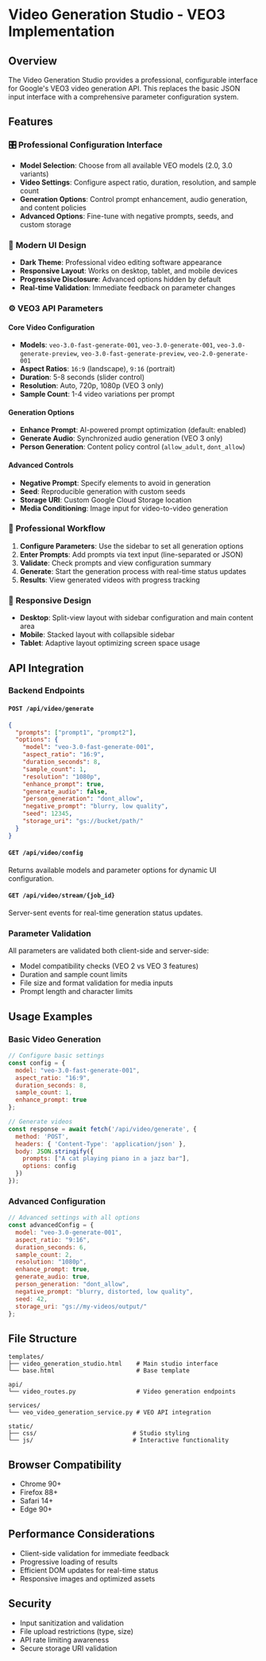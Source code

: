 # Video Generation Studio - VEO3 Implementation

## Overview
The Video Generation Studio provides a professional, configurable interface for Google's VEO3 video generation API. This replaces the basic JSON input interface with a comprehensive parameter configuration system.

## Features

### 🎛️ **Professional Configuration Interface**
- **Model Selection**: Choose from all available VEO models (2.0, 3.0 variants)
- **Video Settings**: Configure aspect ratio, duration, resolution, and sample count
- **Generation Options**: Control prompt enhancement, audio generation, and content policies
- **Advanced Options**: Fine-tune with negative prompts, seeds, and custom storage

### 🎨 **Modern UI Design**
- **Dark Theme**: Professional video editing software appearance
- **Responsive Layout**: Works on desktop, tablet, and mobile devices
- **Progressive Disclosure**: Advanced options hidden by default
- **Real-time Validation**: Immediate feedback on parameter changes

### ⚙️ **VEO3 API Parameters**

#### Core Video Configuration
- **Models**: `veo-3.0-fast-generate-001`, `veo-3.0-generate-001`, `veo-3.0-generate-preview`, `veo-3.0-fast-generate-preview`, `veo-2.0-generate-001`
- **Aspect Ratios**: `16:9` (landscape), `9:16` (portrait)
- **Duration**: 5-8 seconds (slider control)
- **Resolution**: Auto, 720p, 1080p (VEO 3 only)
- **Sample Count**: 1-4 video variations per prompt

#### Generation Options
- **Enhance Prompt**: AI-powered prompt optimization (default: enabled)
- **Generate Audio**: Synchronized audio generation (VEO 3 only)
- **Person Generation**: Content policy control (`allow_adult`, `dont_allow`)

#### Advanced Controls
- **Negative Prompt**: Specify elements to avoid in generation
- **Seed**: Reproducible generation with custom seeds
- **Storage URI**: Custom Google Cloud Storage location
- **Media Conditioning**: Image input for video-to-video generation

### 🔄 **Professional Workflow**

1. **Configure Parameters**: Use the sidebar to set all generation options
2. **Enter Prompts**: Add prompts via text input (line-separated or JSON)
3. **Validate**: Check prompts and view configuration summary
4. **Generate**: Start the generation process with real-time status updates
5. **Results**: View generated videos with progress tracking

### 📱 **Responsive Design**

- **Desktop**: Split-view layout with sidebar configuration and main content area
- **Mobile**: Stacked layout with collapsible sidebar
- **Tablet**: Adaptive layout optimizing screen space usage

## API Integration

### Backend Endpoints

#### `POST /api/video/generate`
```json
{
  "prompts": ["prompt1", "prompt2"],
  "options": {
    "model": "veo-3.0-fast-generate-001",
    "aspect_ratio": "16:9",
    "duration_seconds": 8,
    "sample_count": 1,
    "resolution": "1080p",
    "enhance_prompt": true,
    "generate_audio": false,
    "person_generation": "dont_allow",
    "negative_prompt": "blurry, low quality",
    "seed": 12345,
    "storage_uri": "gs://bucket/path/"
  }
}
```

#### `GET /api/video/config`
Returns available models and parameter options for dynamic UI configuration.

#### `GET /api/video/stream/{job_id}`
Server-sent events for real-time generation status updates.

### Parameter Validation

All parameters are validated both client-side and server-side:
- Model compatibility checks (VEO 2 vs VEO 3 features)
- Duration and sample count limits
- File size and format validation for media inputs
- Prompt length and character limits

## Usage Examples

### Basic Video Generation
```javascript
// Configure basic settings
const config = {
  model: "veo-3.0-fast-generate-001",
  aspect_ratio: "16:9",
  duration_seconds: 8,
  sample_count: 1,
  enhance_prompt: true
};

// Generate videos
const response = await fetch('/api/video/generate', {
  method: 'POST',
  headers: { 'Content-Type': 'application/json' },
  body: JSON.stringify({
    prompts: ["A cat playing piano in a jazz bar"],
    options: config
  })
});
```

### Advanced Configuration
```javascript
// Advanced settings with all options
const advancedConfig = {
  model: "veo-3.0-generate-001",
  aspect_ratio: "9:16",
  duration_seconds: 6,
  sample_count: 2,
  resolution: "1080p",
  enhance_prompt: true,
  generate_audio: true,
  person_generation: "dont_allow",
  negative_prompt: "blurry, distorted, low quality",
  seed: 42,
  storage_uri: "gs://my-videos/output/"
};
```

## File Structure
```
templates/
├── video_generation_studio.html    # Main studio interface
└── base.html                       # Base template

api/
└── video_routes.py                 # Video generation endpoints

services/
└── veo_video_generation_service.py # VEO API integration

static/
├── css/                           # Studio styling
└── js/                            # Interactive functionality
```

## Browser Compatibility
- Chrome 90+
- Firefox 88+
- Safari 14+
- Edge 90+

## Performance Considerations
- Client-side validation for immediate feedback
- Progressive loading of results
- Efficient DOM updates for real-time status
- Responsive images and optimized assets

## Security
- Input sanitization and validation
- File upload restrictions (type, size)
- API rate limiting awareness
- Secure storage URI validation